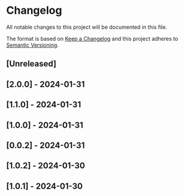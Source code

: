 # Changelog

All notable changes to this project will be documented in this file.

The format is based on [Keep a Changelog](http://keepachangelog.com/en/1.0.0/)
and this project adheres to [Semantic Versioning](http://semver.org/spec/v2.0.0.html).

## [Unreleased]

## [2.0.0] - 2024-01-31

## [1.1.0] - 2024-01-31

## [1.0.0] - 2024-01-31

## [0.0.2] - 2024-01-31

## [1.0.2] - 2024-01-30

## [1.0.1] - 2024-01-30
